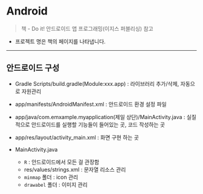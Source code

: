 # Android

> 책 -  Do it! 안드로이드 앱 프로그래밍(이지스 퍼블리싱) 참고

- 프로젝트 명은 책의 페이지를 나타냅니다.



---

## 안드로이드 구성

- Gradle Scripts/build.gradle(Module:xxx.app)  : 라이브러리 추가/삭제, 자동으로 자원관리 
- app/manifests/AndroidManifest.xml :  안드로이드 환경 설정 파일
- app/java/com.emxample.myapplication(제일 상단)/MainActivity.java : 실질적으로 안드로이드를 실행할 기능들이 들어있는 곳, 코드 작성하는 곳
- app/res/layout/activity_main.xml : 화면 구현 하는 곳

- MainActivity.java 
  - `R` : 안드로이드에서 모든 걸 관장함
  - res/values/strings.xml : 문자열 리소스 관리
  - `minmap` 폴더 : icon 관리
  - `drawabel` 폴더 : 이미지 관리